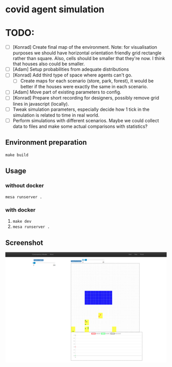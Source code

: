 # covid agent simulation

# TODO:
* [ ] [Konrad] Create final map of the environment. Note: for visualisation purposes
we should have horizontal orientation friendly grid
rectangle rather than square. Also, cells should be smaller
that they're now. I think that houses also could be smaller.
* [ ] [Adam] Setup probabilities from adequate distributions
* [ ] [Konrad] Add third type of space where agents can't go.
    * [ ] Create maps for each scenario (store, park, forest),
    it would be better if the houses were exactly the same in each scenario.
* [ ] [Adam] Move part of existing parameters to config.
* [ ] [Konrad] Prepare short recording for designers,
possibly remove grid lines in javascript (locally).
* [ ] Tweak simulation parameters, especially decide how 1 tick
in the simulation is related to time in real world.
* [ ] Perform simulations with different scenarios.
Maybe we could collect data to files and make some actual comparisons
with statistics? 

## Environment preparation
`make build`

## Usage
### without docker
`mesa runserver .`

### with docker
1. `make dev`
2. `mesa runserver .`

## Screenshot
![](imgs/simulation_screen.png)
